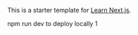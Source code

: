 This is a starter template for [Learn Next.js](https://nextjs.org/learn).


npm run dev to deploy locally
1
